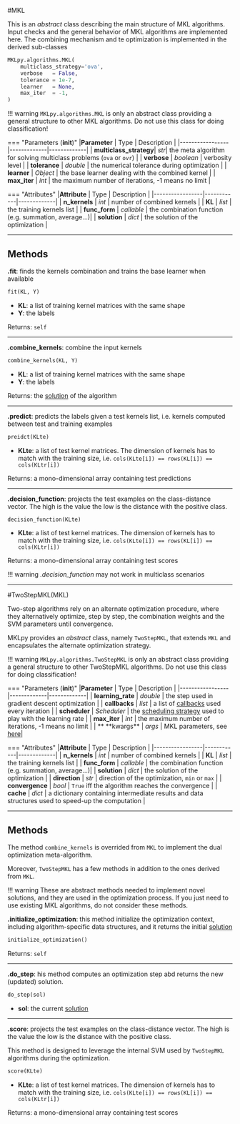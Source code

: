 #MKL

This is an *abstract* class describing the main structure of MKL algorithms.
Input checks and the general behavior of MKL algorithms are implemented here.
The combining mechanism and te optimization is implemented in the derived sub-classes

```python
MKLpy.algorithms.MKL(
	multiclass_strategy='ova', 
	verbose   = False, 
	tolerance = 1e-7, 
	learner   = None,
	max_iter  = -1,
)
```

!!! warning
	```MKLpy.algorithms.MKL``` is only an abstract class providing a general structure to other MKL algorithms. Do not use this class for doing classification!


=== "Parameters (__init__)"
	|**Parameter**    | Type        | Description |
	|-----------------|-------------|-------------|
	| **multiclass_strategy**| *str*| the meta algorithm for solving multiclass problems (`ova` or `ovr`) |
	| **verbose**     | *boolean*   | verbosity level  |
	| **tolerance**   | *double*    | the numerical tolerance during optimization |
	| **learner**     | *Object*    | the base learner dealing with the combined kernel |
	| **max_iter**    | *int*       | the maximum number of iterations, -1 means no limit |

=== "Attributes"
	|**Attribute**        | Type       | Description |
	|-----------------|------------|-------------|
	| **n_kernels**   | *int*      | number of combined kernels |
	| **KL**          | *list*     | the training kernels list  |
	| **func_form**   | *callable* | the combination function (e.g. summation, average...)|
	| **solution**    | *dict*     | the solution of the optimization |


- - -

## Methods

**.fit**: finds the kernels combination and trains the base learner when available

```python
fit(KL, Y)
```

* **KL**: a list of training kernel matrices with the same shape
* **Y**: the labels

Returns: `self`

- - -

**.combine_kernels**: combine the input kernels

```python
combine_kernels(KL, Y)
```

* **KL**: a list of training kernel matrices with the same shape
* **Y**: the labels

Returns: the [solution](404.md) of the algorithm

- - -

**.predict**: predicts the labels given a test kernels list, i.e. kernels computed between test and training examples

```python
preidct(KLte)
```

* **KLte**: a list of test kernel matrices. The dimension of kernels has to match with the training size, i.e. ```cols(KLte[i]) == rows(KL[i]) == cols(KLtr[i])```

Returns: a mono-dimensional array containing test predictions

- - -

**.decision_function**: projects the test examples on the class-distance vector. The high is the value the low is the distance with the positive class.

```python
decision_function(KLte)
```

* **KLte**: a list of test kernel matrices. The dimension of kernels has to match with the training size, i.e. ```cols(KLte[i]) == rows(KL[i]) == cols(KLtr[i])```

Returns: a mono-dimensional array containing test scores

!!! warning
	*.decision_function* may not work in multiclass scenarios


- - -

#TwoStepMKL(MKL)

Two-step algorithms rely on an alternate optimization procedure, where they alternatively optimize, step by step, the combination weights and the SVM parameters until convergence.

MKLpy provides an *abstract* class, namely `TwoStepMKL`, that extends `MKL` and encapsulates the alternate optimization strategy.

!!! warning
	```MKLpy.algorithms.TwoStepMKL``` is only an abstract class providing a general structure to other TwoStepMKL algorithms. Do not use this class for doing classification!

=== "Parameters (__init__)"
	|**Parameter**    | Type        | Description |
	|-----------------|-------------|-------------|
	| **learning_rate** | *double*  | the step used in gradient descent optimization |
	| **callbacks** | *list* | a list of [callbacks](404.md) used every iteration |
	| **scheduler** | *Scheduler* | the [scheduling strategy](404.md) used to play with the learning rate |
	| **max_iter**    | *int*       | the maximum number of iterations, -1 means no limit |
	| ** \*\*kwargs** | *args*      | MKL parameters, see [here](MKL.md)|


=== "Attributes"
	|**Attribute**        | Type       | Description |
	|-----------------|------------|-------------|
	| **n_kernels**   | *int*      | number of combined kernels |
	| **KL**          | *list*     | the training kernels list  |
	| **func_form**   | *callable* | the combination function (e.g. summation, average...)|
	| **solution**    | *dict*     | the solution of the optimization |
	| **direction**   | *str*      | direction of the optimization, `min` or `max` |
	| **convergence** | *bool*     | `True` iff the algorithm reaches the convergence |
	| **cache**       | *dict*     | a dictionary containing intermediate results and data structures used to speed-up the computation |



- - -

## Methods

The method `combine_kernels` is overrided from `MKL` to implement the dual optimization meta-algorithm.

Moreover, `TwoStepMKL` has a few methods in addition to the ones derived from `MKL`.

!!! warning
	These are abstract methods needed to implement novel solutions, and they are used in the optimization process. If you just need to use existing MKL algorithms, do not consider these methods.


**.initialize_optimization**: this method initialize the optimization context, including algorithm-specific data structures, and it returns the initial [solution](404.md)

```python
initialize_optimization()
```

Returns: `self`

- - -

**.do_step**: his method computes an optimization step abd returns the new (updated) solution.

```python
do_step(sol)
```

* **sol**: the current [solution](404.md)

- - -


**.score**: projects the test examples on the class-distance vector. The high is the value the low is the distance with the positive class.

This method is designed to leverage the internal SVM used by `TwoStepMKL` algorithms during the optimization.

```python
score(KLte)
```

* **KLte**: a list of test kernel matrices. The dimension of kernels has to match with the training size, i.e. ```cols(KLte[i]) == rows(KL[i]) == cols(KLtr[i])```

Returns: a mono-dimensional array containing test scores

